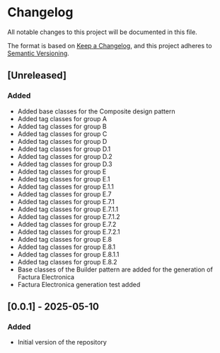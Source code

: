 # Changelog

All notable changes to this project will be documented in this file.

The format is based on [Keep a Changelog](https://keepachangelog.com/en/1.1.0/),
and this project adheres to [Semantic Versioning](https://semver.org/spec/v2.0.0.html).

## [Unreleased]

### Added

-   Added base classes for the Composite design pattern
-   Added tag classes for group A
-   Added tag classes for group B
-   Added tag classes for group C
-   Added tag classes for group D
-   Added tag classes for group D.1
-   Added tag classes for group D.2
-   Added tag classes for group D.3
-   Added tag classes for group E
-   Added tag classes for group E.1
-   Added tag classes for group E.1.1
-   Added tag classes for group E.7
-   Added tag classes for group E.7.1
-   Added tag classes for group E.7.1.1
-   Added tag classes for group E.7.1.2
-   Added tag classes for group E.7.2
-   Added tag classes for group E.7.2.1
-   Added tag classes for group E.8
-   Added tag classes for group E.8.1
-   Added tag classes for group E.8.1.1
-   Added tag classes for group E.8.2
-   Base classes of the Builder pattern are added for the generation of Factura Electronica
-   Factura Electronica generation test added

## [0.0.1] - 2025-05-10

### Added

-   Initial version of the repository

